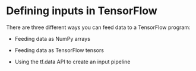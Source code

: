 <!-- Defining inputs in TensorFlow
There are three different ways you can feed data to a TensorFlow program:
•Feeding data as NumPy arrays
•Feeding data as TensorFlow tensors
•Using the tf.data API to create an input pipeline -->

<!-- write a readme as the text above -->

# Defining inputs in TensorFlow

There are three different ways you can feed data to a TensorFlow program:

* Feeding data as NumPy arrays

* Feeding data as TensorFlow tensors

* Using the tf.data API to create an input pipeline

